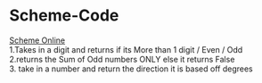 # Scheme-Code
<a href="https://www.tutorialspoint.com/execute_scheme_online.php" > Scheme Online </a> <br>
1.Takes in a digit and returns if its More than 1 digit / Even / Odd <br>
2.returns the Sum of Odd numbers ONLY else it returns False <br> 
3. take in a number and return the direction it is based off degrees

